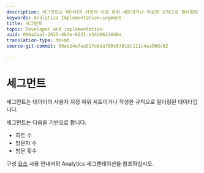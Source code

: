 ```yaml
---
description: 세그먼트는 데이터의 사용자 지정 하위 세트이거나 작성한 규칙으로 필터링된 데이터입니다.
keywords: Analytics Implementation;segment
title: 세그먼트
topic: Developer and implementation
uuid: 090a3aa1-2625-4bfe-8221-e24d0621040a
translation-type: tm+mt
source-git-commit: 99ee24efaa517e8da700c67818c111c4aa90dc02

---
```



# 세그먼트

세그먼트는 데이터의 사용자 지정 하위 세트이거나 작성한 규칙으로 필터링된 데이터입니다.

세그먼트는 다음을 기반으로 합니다.

* 히트 수
* 방문자 수
* 방문 횟수

구성 [요소](/help/components/c-segmentation/seg-home.md) 사용 안내서의 Analytics 세그멘테이션을 참조하십시오.
